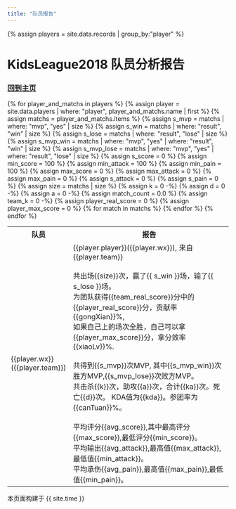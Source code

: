 ```yaml
---
title: "队员报告"
---
```


{% assign players = site.data.records | group_by:"player" %}

# KidsLeague2018 队员分析报告
### [回到主页](index.html)


<table>
  <tr>
    <th>队员</th>
    <th>报告</th>
  </tr>
  {% for player_and_matchs in players %}
  {% assign player = site.data.players | where: "player", player_and_matchs.name | first %}
    {% assign matchs = player_and_matchs.items %}
  {% assign s_mvp = matchs | where: "mvp", "yes" | size %}
  {% assign s_win = matchs | where: "result", "win" | size %}
  {% assign s_lose = matchs | where: "result", "lose" | size %}
  {% assign s_mvp_win = matchs | where: "mvp", "yes" | where: "result", "win"  | size %}
  {% assign s_mvp_lose = matchs | where: "mvp", "yes" | where: "result", "lose"  | size %}
  {% assign s_score = 0 %}
  {% assign min_score = 100 %}
  {% assign min_attack = 100 %}
  {% assign min_pain = 100 %}
  {% assign max_score = 0 %}
  {% assign  max_attack = 0 %}
  {% assign  max_pain = 0 %}
  {% assign s_attack = 0 %}
  {% assign s_pain = 0 %}
  {% assign size = matchs | size %}
  {% assign k = 0 -%}
  {% assign d = 0 -%}
  {% assign a = 0 -%}
  {% assign match_count = 0.0 %}
  {% assign team_k = 0 -%}  
  {% assign player_real_score = 0 %}
  {% assign player_max_score = 0 %}
  {% for match in matchs %}  
  {% endfor %}
  <tr>
    <td>  {{player.wx}}  <br>  ({{player.team}}) </td>  
    <td>  
{{player.player}}({{player.wx}}), 来自{{player.team}}
<br>
<br>共出场{{size}}次，赢了{{ s_win }}场，输了{{ s_lose }}场。
<br>为团队获得{{team_real_score}}分中的{{player_real_score}}分，贡献率{{gongXian}}%,
<br>如果自己上的场次全胜，自己可以拿{{player_max_score}}分，拿分效率{{xiaoLv}}%.
<br>
<br>共得到{{s_mvp}}次MVP, 其中{{s_mvp_win}}次胜方MVP,{{s_mvp_lose}}次败方MVP。
<br>共击杀{{k}}次，助攻{{a}}次，合计{{ka}}次。死亡{{d}}次。 KDA值为{{kda}}。参团率为{{canTuan}}%。
<br>
<br>平均评分{{avg_score}},其中最高评分{{max_score}},最低评分{{min_score}}。
<br>平均输出{{avg_attack}},最高值{{max_attack}},最低值{{min_attack}}。
<br>平均承伤{{avg_pain}},最高值{{max_pain}},最低值{{min_pain}}。 
    </td>
  </tr>
  {% endfor %}
</table>


本页面构建于 {{ site.time }}
